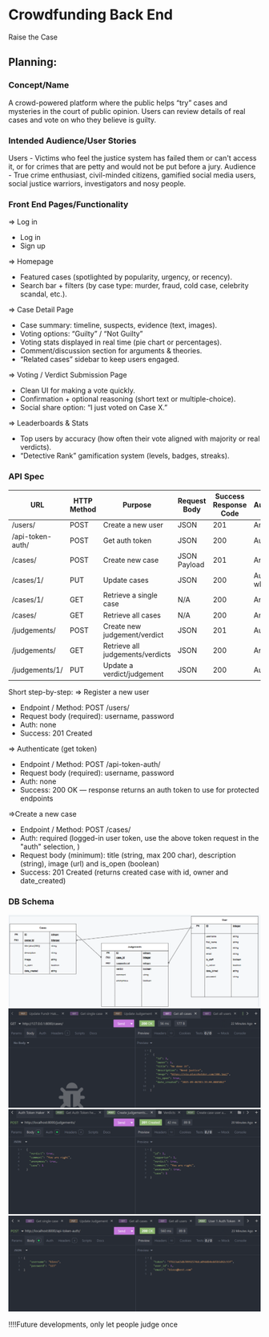 # Crowdfunding Back End
Raise the Case

## Planning:
### Concept/Name
A crowd-powered platform where the public helps “try” cases and mysteries in the court of public opinion. Users can review details of real cases and vote on who they believe is guilty.

### Intended Audience/User Stories
Users - Victims who feel the justice system has failed them or can't access it, or for crimes that are petty and would not be put before a jury. 
Audience - True crime enthusiast, civil-minded citizens, gamified social media users, social justice warriors, investigators and nosy people. 

### Front End Pages/Functionality
=> Log in
 - Log in
  - Sign up
  
=> Homepage
  - Featured cases (spotlighted by popularity, urgency, or recency).
  - Search bar + filters (by case type: murder, fraud, cold case, celebrity scandal, etc.).

=> Case Detail Page
  - Case summary: timeline, suspects, evidence (text, images).
  - Voting options: “Guilty” / “Not Guilty” 
  - Voting stats displayed in real time (pie chart or percentages).
  - Comment/discussion section for arguments & theories.
  - “Related cases” sidebar to keep users engaged.

=> Voting / Verdict Submission Page
  - Clean UI for making a vote quickly.
  - Confirmation + optional reasoning (short text or multiple-choice).
  - Social share option: “I just voted on Case X.”

=> Leaderboards & Stats
  - Top users by accuracy (how often their vote aligned with majority or real verdicts).
  - “Detective Rank” gamification system (levels, badges, streaks).



### API Spec
| URL             | HTTP Method               | Purpose | Request Body                  | Success Response Code | Authentication/Authorisation |
| --------------- | ------------------------- | ------- | ----------------------------- | --------------------- | ---------------------------- |
| /users/ | POST | Create a new user | JSON  | 201 | Any new user |
| /api-token-auth/ | POST | Get auth token    | JSON  | 200  | Authorised user |
| /cases/ | POST | Create new case | JSON Payload | 201 | Any logged in user |
| /cases/1/ | PUT | Update cases | JSON  | 200 | Authorised logged in user who created the case only |
| /cases/1/  |  GET | Retrieve a single case | N/A | 200 | Any user |
| /cases/ | GET | Retrieve all cases | N/A | 200 | Any user|
| /judgements/ | POST | Create new judgement/verdict | JSON | 201 | Authorised user only |
| /judgements/ | GET | Retrieve all judgements/verdicts | JSON | 200 | Any user |
| /judgements/1/ | PUT | Update a verdict/judgement | JSON | 200 | Authorised user only |

Short step-by-step:
=> Register a new user
  - Endpoint / Method: POST /users/
  - Request body (required): username, password
  - Auth: none
  - Success: 201 Created

=> Authenticate (get token)
  - Endpoint / Method: POST /api-token-auth/
  - Request body (required): username, password
  - Auth: none
  - Success: 200 OK — response returns an auth token to use for protected endpoints

=>Create a new case
  - Endpoint / Method: POST /cases/
  - Auth: required (logged-in user token, use the above token request in the "auth" selection, )
  - Request body (minimum): title (string, max 200 char), description (string), image (url) and is_open (boolean)
  - Success: 201 Created (returns created case with id, owner and date_created)


### DB Schema
![DB_Schema](image-1.png)
![GET_all_cases](GET_all_cases.png)
![POST_](POST_new_judgement.png)
![POST_token_return](POST_token_return.png)


!!!!Future developments, only let people judge once